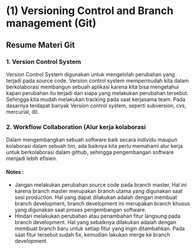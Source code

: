 #  (1) Versioning Control and Branch management (Git)

## Resume Materi Git

### 1. Version Control System
Version Control System digunakan untuk mengelolah perubahan yang terjadi pada source code. Version control system mempermudah kita dalam berkolaborasi membangun sebuah aplikasi karena kita bisa mengetahui kapan perubahan itu terjadi dan siapa yang melakukan perubahan tersebut. Sehingga kita mudah melakukan tracking pada saat kerjasama team. Pada dasarnya terdapat banyak Version control system, seperti subversion, cvs, mercurial, dll.

### 2. Workflow Collaboration (Alur kerja kolaborasi
Dalam mengembangkan sebuah software baik secara individu maupun kolaborasi dalam sebuah tim, ada baiknya kita perlu memahami alur kerja untuk berkolaborasi dalam github, sehingga pengembangan software menjadi lebih efisien.

#### Notes :
- Jangan melakukan perubahan source code pada branch master, Hal ini karena branch master merupakan branch utama yang digunakan saat sesi production. Hal yang dapat dilakukan adalah dengan membuat branch development, branch development ini merupakan branch khusus yang digunakan saat proses pengembangan software.
- Hindari melakukan perubahan atau penambahan fitur langsung pada branch development. Hal yang sebaiknya dilakukan adalah dengan membuat branch baru untuk setiap fitur yang ingin ditambahkan. Pada saat fitur tersebut sudah fix, kemudian lakukan merge ke branch development.
